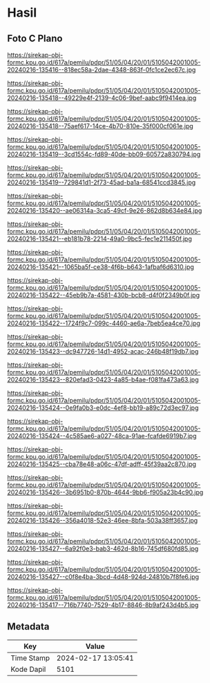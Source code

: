 # Hasil

## Foto C Plano

https://sirekap-obj-formc.kpu.go.id/617a/pemilu/pdpr/51/05/04/20/01/5105042001005-20240216-135416--818ec58a-2dae-4348-863f-0fc1ce2ec67c.jpg

https://sirekap-obj-formc.kpu.go.id/617a/pemilu/pdpr/51/05/04/20/01/5105042001005-20240216-135418--49229e4f-2139-4c06-9bef-aabc9f9414ea.jpg

https://sirekap-obj-formc.kpu.go.id/617a/pemilu/pdpr/51/05/04/20/01/5105042001005-20240216-135418--75aef617-14ce-4b70-810e-35f000cf061e.jpg

https://sirekap-obj-formc.kpu.go.id/617a/pemilu/pdpr/51/05/04/20/01/5105042001005-20240216-135419--3cd1554c-fd89-40de-bb09-60572a830794.jpg

https://sirekap-obj-formc.kpu.go.id/617a/pemilu/pdpr/51/05/04/20/01/5105042001005-20240216-135419--729841d1-2f73-45ad-ba1a-68541ccd3845.jpg

https://sirekap-obj-formc.kpu.go.id/617a/pemilu/pdpr/51/05/04/20/01/5105042001005-20240216-135420--ae06314a-3ca5-49cf-9e26-862d8b634e84.jpg

https://sirekap-obj-formc.kpu.go.id/617a/pemilu/pdpr/51/05/04/20/01/5105042001005-20240216-135421--eb181b78-2214-49a0-9bc5-fec1e211450f.jpg

https://sirekap-obj-formc.kpu.go.id/617a/pemilu/pdpr/51/05/04/20/01/5105042001005-20240216-135421--1065ba5f-ce38-4f6b-b643-1afbaf6d6310.jpg

https://sirekap-obj-formc.kpu.go.id/617a/pemilu/pdpr/51/05/04/20/01/5105042001005-20240216-135422--45eb9b7a-4581-430b-bcb8-d4f0f2349b0f.jpg

https://sirekap-obj-formc.kpu.go.id/617a/pemilu/pdpr/51/05/04/20/01/5105042001005-20240216-135422--1724f9c7-099c-4460-ae6a-7beb5ea4ce70.jpg

https://sirekap-obj-formc.kpu.go.id/617a/pemilu/pdpr/51/05/04/20/01/5105042001005-20240216-135423--dc947726-14d1-4952-acac-246b48f19db7.jpg

https://sirekap-obj-formc.kpu.go.id/617a/pemilu/pdpr/51/05/04/20/01/5105042001005-20240216-135423--820efad3-0423-4a85-b4ae-f081fa473a63.jpg

https://sirekap-obj-formc.kpu.go.id/617a/pemilu/pdpr/51/05/04/20/01/5105042001005-20240216-135424--0e9fa0b3-e0dc-4ef8-bb19-a89c72d3ec97.jpg

https://sirekap-obj-formc.kpu.go.id/617a/pemilu/pdpr/51/05/04/20/01/5105042001005-20240216-135424--4c585ae6-a027-48ca-91ae-fcafde6919b7.jpg

https://sirekap-obj-formc.kpu.go.id/617a/pemilu/pdpr/51/05/04/20/01/5105042001005-20240216-135425--cba78e48-a06c-47df-adff-45f39aa2c870.jpg

https://sirekap-obj-formc.kpu.go.id/617a/pemilu/pdpr/51/05/04/20/01/5105042001005-20240216-135426--3b6951b0-870b-4644-9bb6-f905a23b4c90.jpg

https://sirekap-obj-formc.kpu.go.id/617a/pemilu/pdpr/51/05/04/20/01/5105042001005-20240216-135426--356a4018-52e3-46ee-8bfa-503a38ff3657.jpg

https://sirekap-obj-formc.kpu.go.id/617a/pemilu/pdpr/51/05/04/20/01/5105042001005-20240216-135427--6a92f0e3-bab3-462d-8b16-745df680fd85.jpg

https://sirekap-obj-formc.kpu.go.id/617a/pemilu/pdpr/51/05/04/20/01/5105042001005-20240216-135427--c0f8e4ba-3bcd-4d48-924d-24810b7f8fe6.jpg

https://sirekap-obj-formc.kpu.go.id/617a/pemilu/pdpr/51/05/04/20/01/5105042001005-20240216-135417--716b7740-7529-4b17-8846-8b9af243d4b5.jpg


## Metadata

| Key        | Value               |
| ---------- | ------------------- |
| Time Stamp | 2024-02-17 13:05:41 |
| Kode Dapil | 5101                |



